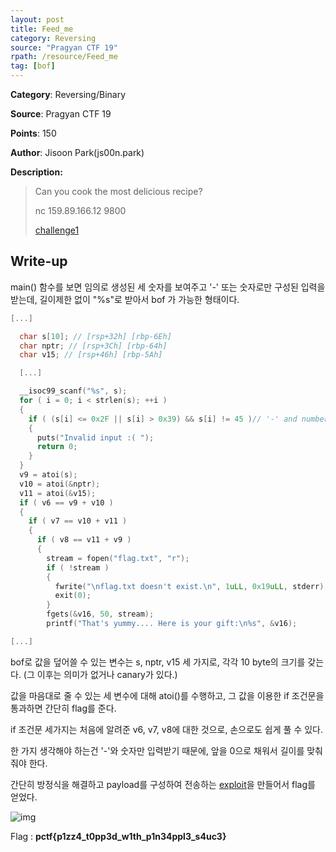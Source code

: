 ```yaml
---
layout: post
title: Feed_me
category: Reversing
source: "Pragyan CTF 19"
rpath: /resource/Feed_me
tag: [bof]
---
```


**Category**: Reversing/Binary

**Source**: Pragyan CTF 19

**Points**: 150

**Author**: Jisoon Park(js00n.park)

**Description:** 

> Can you cook the most delicious recipe?
> 
> nc 159.89.166.12 9800
> 
> [challenge1]({{site.github.master}}{{page.rpath}}/challenge1)

## Write-up

main() 함수를 보면 임의로 생성된 세 숫자를 보여주고 '-' 또는 숫자로만 구성된 입력을 받는데, 길이제한 없이 "%s"로 받아서 bof 가 가능한 형태이다.

```c
[...]

  char s[10]; // [rsp+32h] [rbp-6Eh]
  char nptr; // [rsp+3Ch] [rbp-64h]
  char v15; // [rsp+46h] [rbp-5Ah]

  [...]

  __isoc99_scanf("%s", s);
  for ( i = 0; i < strlen(s); ++i )
  {
    if ( (s[i] <= 0x2F || s[i] > 0x39) && s[i] != 45 )// '-' and numbers only
    {
      puts("Invalid input :( ");
      return 0;
    }
  }
  v9 = atoi(s);
  v10 = atoi(&nptr);
  v11 = atoi(&v15);
  if ( v6 == v9 + v10 )
  {
    if ( v7 == v10 + v11 )
    {
      if ( v8 == v11 + v9 )
      {
        stream = fopen("flag.txt", "r");
        if ( !stream )
        {
          fwrite("\nflag.txt doesn't exist.\n", 1uLL, 0x19uLL, stderr);
          exit(0);
        }
        fgets(&v16, 50, stream);
        printf("That's yummy.... Here is your gift:\n%s", &v16);

[...]
```

bof로 값을 덮어쓸 수 있는 변수는 s, nptr, v15 세 가지로, 각각 10 byte의 크기를 갖는다. (그 이후는 의미가 없거나 canary가 있다.)

값을 마음대로 줄 수 있는 세 변수에 대해 atoi()를 수행하고, 그 값을 이용한 if 조건문을 통과하면 간단히 flag를 준다.

if 조건문 세가지는 처음에 알려준 v6, v7, v8에 대한 것으로, 손으로도 쉽게 풀 수 있다.

한 가지 생각해야 하는건 '-'와 숫자만 입력받기 때문에, 앞을 0으로 채워서 길이를 맞춰줘야 한다.

간단히 방정식을 해결하고 payload를 구성하여 전송하는 [exploit]({{site.github.master}}{{page.rpath}}/ex.py)을 만들어서 flag를 얻었다.

![img]({{page.rpath|prepend:site.baseurl}}/flag.png)

Flag : **pctf{p1zz4_t0pp3d_w1th_p1n34ppl3_s4uc3}**

